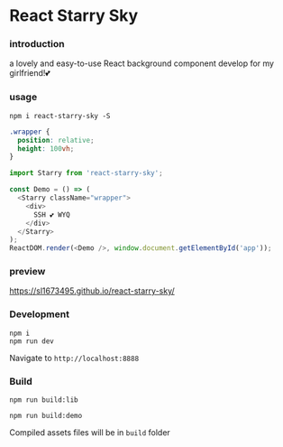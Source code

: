 # React Starry Sky
### introduction
a lovely and easy-to-use React background component develop for my girlfriend!💕
### usage
```
npm i react-starry-sky -S
```

```css
.wrapper {
  position: relative;
  height: 100vh;
}
```

```js
import Starry from 'react-starry-sky';

const Demo = () => (
  <Starry className="wrapper">
    <div>
      SSH 💕 WYQ
    </div>
  </Starry>
);
ReactDOM.render(<Demo />, window.document.getElementById('app'));
```

### preview
https://sl1673495.github.io/react-starry-sky/

### Development

```dev
npm i
npm run dev
```

Navigate to `http://localhost:8888`

### Build

```lib
npm run build:lib
```

```demo
npm run build:demo
```


Compiled assets files will be in `build` folder
